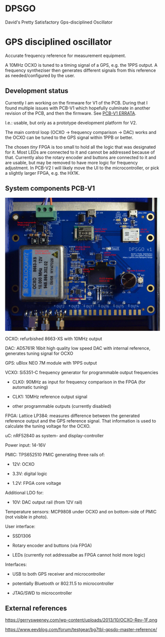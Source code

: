 <!-- vim: tw=72 fo+=a
-->

DPSGO
=====

David's Pretty Satisfactory Gps-disciplined Oscillator


GPS disciplined oscillator
==========================

Accurate frequency reference for measurement equipment.

A 10MHz OCXO is tuned to a timing signal of a GPS, e.g. the 1PPS output.
A frequency syntheziser then generates different signals from this
reference as needed/configured by the user.


Development status
------------------

Currently I am working on the firmware for V1 of the PCB. During that I
found multiple issues with PCB-V1 which hopefully culminate in another
revision of the PCB, and then the firmware. See <a
href="https://github.com/dpiegdon/dpsgo/blob/master/pcb/export/PCB-v1.ERRATA">PCB-V1
ERRATA</a>.

I.e.: usable, but only as a prototype development platform for V2.

The main control loop (OCXO -> frequency comparison -> DAC) works and
the OCXO can be tuned to the GPS signal within 1PPB or better.

The chosen *tiny* FPGA is too small to hold all the logic that was
designated for it. Most LEDs are connected to it and cannot be addressed
because of that. Currently also the rotary encoder and buttons are
connected to it and are usable, but may be removed to have more logic
for frequency adjustment. In PCB-V2 I will likely move the UI to the
microcontroller, or pick a slightly larger FPGA, e.g. the HX1K.


System components PCB-V1
------------------------

<img
src="https://github.com/dpiegdon/dpsgo/blob/master/pcb/export/PCB-v1-overview.jpg">

OCXO: refurbished 8663-XS with 10MHz output

DAC: AD5761R 16bit high quality low speed DAC with internal reference,
generates tuning signal for OCXO

GPS: uBlox NEO 7M module with 1PPS output

VCXO: Si5351-C frequency generator for programmable output frequencies

 * CLK0: 90MHz as input for frequency comparison in the FPGA (for
   automatic tuning)

 * CLK1: 10MHz reference output signal

 * other programmable outputs (currently disabled)

FPGA: Lattice LP384: measures difference between the generated reference
output and the GPS reference signal. That information is used to
calculate the tuning voltage for the OCXO.

uC: nRF52840 as system- and display-controller

Power input: 14-16V

PMIC: TPS652510 PMIC generating three rails of:

 * 12V: OCXO

 * 3.3V: digital logic

 * 1.2V: FPGA core voltage

Additional LDO for:

 * 10V: DAC output rail (from 12V rail)

Temperature sensors: MCP9808 under OCXO and on bottom-side of PMIC (not
visible in photo).

User interface:

 * SSD1306

 * Rotary encoder and buttons (via FPGA)

 * LEDs (currently not addressalbe as FPGA cannot hold more logic)


Interfaces:

 * USB to both GPS receiver and microcontroller

 * potentially Bluetooth or 802.11.5 to microcontroller

 * JTAG/SWD to microcontroller


External references
-------------------

https://gerrysweeney.com/wp-content/uploads/2013/10/OCXO-Rev-1F.png

https://www.eevblog.com/forum/testgear/bg7tbl-gpsdo-master-reference/

